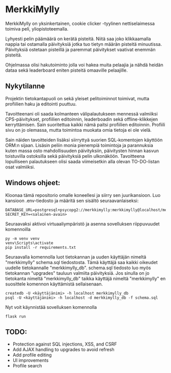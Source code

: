 # MerkkiMylly

MerkkiMylly on yksinkertainen, cookie clicker -tyylinen nettiselaimessa toimiva peli, yliopistoteemalla. 

Lyhyesti pelin päämäärä on kerätä pisteitä. Niitä saa joko klikkaamalla nappia tai ostamalla päivityksiä jotka tuo tietyn määrän pisteitä minuutissa. Päivityksiä ostetaan pisteillä ja paremmat päivitykset vaativat enemmän pisteitä. 

Ohjelmassa olisi hakutoiminto jolla voi hakea muita pelaajia ja nähdä heidän dataa sekä leaderboard eniten pisteitä omaaville pelaajille.

## Nykytilanne

Projektin tietokantapuoli on sekä yleiset pelitoiminnot toimivat, mutta profiilien haku ja editointi puuttuu.

Tavoitteenani oli saada kolmanteen välipalautukseen mennessä valmiiksi CPS-päivitykset, profiilien editoinnin, leaderboadin sekä offline-klikkejen kerryttämisen. Sain suoritettua kaikki nämä paitsi profiilien editoinnin. Profiili sivu on jo olemassa, mutta toimintoa muokata omia tietoja ei ole vielä. 

Sain näiden tavoitteiden lisäksi siirryttyä suorien SQL-komentojen käyttöön ORM:n sijaan. Lisäsin peliin monia pienempiä toimintoja ja parannuksia kuten massa osto mahdollisuuden päivityksiin, päivitysten hinnan kasvun toistuvilla ostoksilla sekä päivityksiä pelin ulkonäköön. Tavoitteena lopulliseen palautukseen olisi saada viimeisetkin alla olevan TO-DO-listan osat valmiiksi.

## Windows ohjeet:

Kloonaa tämä repositorio omalle koneellesi ja siirry sen juurikansioon. Luo kansioon .env-tiedosto ja määritä sen sisältö seuraavanlaiseksi:

```
DATABASE_URL=postgresql+psycopg2://merkkimylly:merkkimylly@localhost/merkkimylly_db
SECRET_KEY=<salainen-avain>
```

Seuraavaksi aktivoi virtuaaliympäristö ja asenna sovelluksen riippuvuudet komennoilla

```
py -m venv venv
venv\Scripts\activate
pip install -r requirements.txt
```

Seuraavalla komennolla luot tietokannan ja uuden käyttäjän nimeltä "merkkimylly" schema.sql tiedostosta. Tämä käyttäjä saa kaikki oikeudet uudelle tietokannalle "merkkimylly_db". schema.sql tiedosto luo myös tietokannan "upgrades" tauluun valmiita päivityksiä. Jos sinulla on jo tietokanta nimeltä "merkkimylly_db" taikka käyttäjä nimeltä "merkkimylly" en suosittele komennon käyttämistä sellaisenaan.

```
createdb -U <käyttäjänimi> -h localhost merkkimylly_db
psql -U <käyttäjänimi> -h localhost -d merkkimylly_db -f schema.sql
```

Nyt voit käynnistää sovelluksen komennolla

```
flask run
```

## TODO:
- Protection against SQL injections, XSS, and CSRF
- Add AJAX handling to upgrades to avoid refresh
- Add profile editing
- UI improvements
- Profile search
